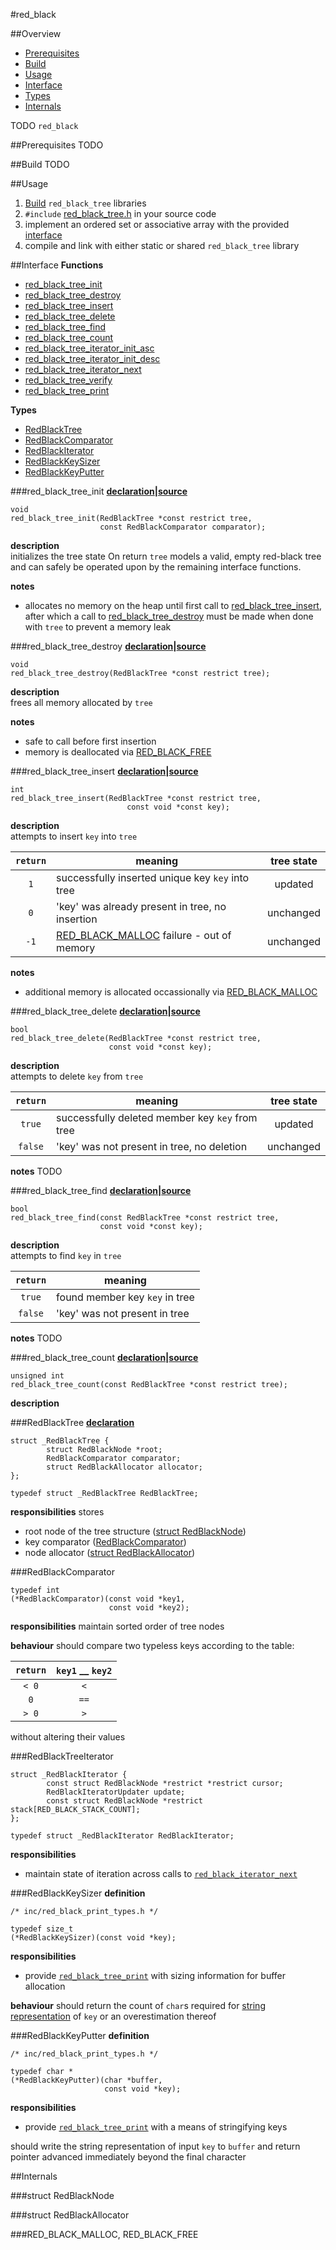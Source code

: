 #red_black



##Overview
- [Prerequisites](#prerequisites)
- [Build](#build)
- [Usage](#usage)
- [Interface](#interface)
- [Types](#types)
- [Internals](#internals)

TODO `red_black`



##Prerequisites
TODO



##Build
TODO



##Usage
1. [Build](#build) `red_black_tree` libraries
2. `#include` [red_black_tree.h](inc/red_black_tree.h) in your source code
3. implement an ordered set or associative array with the provided [interface](#interface)
4. compile and link with either static or shared `red_black_tree` library



##Interface
**Functions**
- [red_black_tree_init](#red_black_tree_init)
- [red_black_tree_destroy](#red_black_tree_destroy)
- [red_black_tree_insert](#red_black_tree_insert)
- [red_black_tree_delete](#red_black_tree_delete)
- [red_black_tree_find](#red_black_tree_find)
- [red_black_tree_count](#red_black_tree_count)
- [red_black_tree_iterator_init_asc](#red_black_tree_iterator_init_asc)
- [red_black_tree_iterator_init_desc](#red_black_tree_iterator_init_desc)
- [red_black_tree_iterator_next](#red_black_tree_iterator_next)
- [red_black_tree_verify](#red_black_tree_verify)
- [red_black_tree_print](#red_black_tree_print)

**Types**
- [RedBlackTree](#redblacktree)
- [RedBlackComparator](#redblackcomparator)
- [RedBlackIterator](#redblackiterator)
- [RedBlackKeySizer](#redblackkeysizer)
- [RedBlackKeyPutter](#redblackkeyputter)



###red_black_tree_init
**[declaration](inc/red_black_tree.h#L27-L29)|[source](src/red_black_tree.c#L10-L18)**
```
void
red_black_tree_init(RedBlackTree *const restrict tree,
                    const RedBlackComparator comparator);
```

**description**  
initializes the tree state
On return `tree` models a valid, empty red-black tree and can safely be operated upon by the remaining interface functions.

**notes**
- allocates no memory on the heap until first call to [red_black_tree_insert](#red_black_tree_insert), after which a call to [red_black_tree_destroy](#red_black_tree_destroy) must be made when done with `tree` to prevent a memory leak


###red_black_tree_destroy
**[declaration](#inc/red_black_tree.h#L31-L32)|[source](#src/red_black_tree.c#L20-L24)**
```
void
red_black_tree_destroy(RedBlackTree *const restrict tree);
```

**description**  
frees all memory allocated by `tree`

**notes**
- safe to call before first insertion
- memory is deallocated via [RED_BLACK_FREE](#red_black_malloc/red_black_free)


###red_black_tree_insert
**[declaration](#inc/red_black_tree.h#L34-L36)|[source](#src/red_black_tree.c#L26-L42)**
```
int
red_black_tree_insert(RedBlackTree *const restrict tree,
		                  const void *const key);
```

**description**  
attempts to insert `key` into `tree`

| `return` |                                   meaning                                    | tree state |
| :------: | ---------------------------------------------------------------------------- | :--------: |
|    `1`   | successfully inserted unique key `key` into tree                             |  updated   |
|    `0`   | 'key' was already present in tree, no insertion                              | unchanged  |
|   `-1`   | [RED_BLACK_MALLOC](#red_black_malloc/red_black_free) failure - out of memory | unchanged  |

**notes**
- additional memory is allocated occassionally via [RED_BLACK_MALLOC](#red_black_malloc/red_black_free)


###red_black_tree_delete
**[declaration](#inc/red_black_tree.h#L38-L40)|[source](#src/red_black_tree.c#L44-L60)**
```
bool
red_black_tree_delete(RedBlackTree *const restrict tree,
                      const void *const key);
```

**description**  
attempts to delete `key` from `tree`

| `return` |                     meaning                     | tree state |
| :------: | ----------------------------------------------- | :--------: |
|  `true`  | successfully deleted member key `key` from tree |  updated   |
| `false`  | 'key' was not present in tree, no deletion      | unchanged  |

**notes**
TODO


###red_black_tree_find
**[declaration](#inc/red_black_tree.h#L42-L44)|[source](#src/red_black_tree.c#L62-L69)**
```
bool
red_black_tree_find(const RedBlackTree *const restrict tree,
                    const void *const key);
```

**description**  
attempts to find `key` in `tree`

| `return` |            meaning             |
| :------: | ------------------------------ |
|  `true`  | found member key `key` in tree |
| `false`  | 'key' was not present in tree  |

**notes**
TODO


###red_black_tree_count
**[declaration](#inc/red_black_tree.h#L46-L47)|[source](#src/red_black_tree.c#L71-L75)**
```
unsigned int
red_black_tree_count(const RedBlackTree *const restrict tree);
```

**description**  


###RedBlackTree
**[declaration](#inc/red_black_tree.h#L14-L20)**
```
struct _RedBlackTree {
        struct RedBlackNode *root;
        RedBlackComparator comparator;
        struct RedBlackAllocator allocator;
};

typedef struct _RedBlackTree RedBlackTree;
```

**responsibilities**
stores
- root node of the tree structure ([struct RedBlackNode](#struct-redblacknode))
- key comparator ([RedBlackComparator](#redblackcomparator))
- node allocator ([struct RedBlackAllocator](#struct-redblackallocator))


###RedBlackComparator
```
typedef int
(*RedBlackComparator)(const void *key1,
                      const void *key2);
```
**responsibilities**
maintain sorted order of tree nodes


**behaviour**
should compare two typeless keys according to the table:

| `return` | `key1` __ `key2` |
| :------: | :--------------: |
|  `< 0`   |       `<`        |
|    `0`   |       `==`       |
|  `> 0`   |       `>`        |

without altering their values


###RedBlackTreeIterator
```
struct _RedBlackIterator {
        const struct RedBlackNode *restrict *restrict cursor;
        RedBlackIteratorUpdater update;
        const struct RedBlackNode *restrict stack[RED_BLACK_STACK_COUNT];
};

typedef struct _RedBlackIterator RedBlackIterator;
```

**responsibilities**
- maintain state of iteration across calls to [`red_black_iterator_next`](#red_black_iterator_next)


###RedBlackKeySizer
**definition**
```
/* inc/red_black_print_types.h */

typedef size_t
(*RedBlackKeySizer)(const void *key);
```

**responsibilities**
- provide [`red_black_tree_print`](#red_black_tree_print) with sizing information for buffer allocation

**behaviour**
should return the count of `char`s required for [string representation](#redblackkeyputter) of `key` or an overestimation thereof


###RedBlackKeyPutter
**definition**
```
/* inc/red_black_print_types.h */

typedef char *
(*RedBlackKeyPutter)(char *buffer,
                     const void *key);
```
**responsibilities**
- provide [`red_black_tree_print`](#red_black_tree_print) with a means of stringifying keys

should write the string representation of input `key` to `buffer` and return pointer advanced immediately beyond the final character



##Internals

###struct RedBlackNode

###struct RedBlackAllocator


###RED_BLACK_MALLOC, RED_BLACK_FREE
